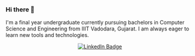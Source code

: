 ### Hi there 👋

<!--
**Anurodh01/Anurodh01** is a ✨ _special_ ✨ repository because its `README.md` (this file) appears on your GitHub profile.

Here are some ideas to get you started:

- 🔭 I’m currently working on ...
- 🌱 I’m currently learning ...
- 👯 I’m looking to collaborate on ...
- 🤔 I’m looking for help with ...
- 💬 Ask me about ...
- 📫 How to reach me: ...
- 😄 Pronouns: ...
- ⚡ Fun fact: ...
-->
I'm a final year undergraduate currently pursuing bachelors in Computer Science and Engineering from IIIT Vadodara, Gujarat. I am always eager to learn new tools and technologies.

<div id="badges" align="center">
  <a href="[https://www.linkedin.com/in/anurodh-singh-659b2a200/](https://www.linkedin.com/in/anurodh-singh-659b2a200/)"><img src="https://img.shields.io/badge/LinkedIn-blue?style=for-the-badge&logo=linkedin&logoColor=white" alt="LinkedIn Badge"/></a>
</div>
<div align=" center">
  <a href="[https://github.com/Anurodh01](https://github.com/Anurodh01)"><img  src="https://komarev.com/ghpvc/?username=your-github-username&style=flat-square&color=blue" alt=""/></a>
</div>
